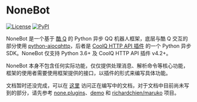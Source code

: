 # NoneBot

[![License](https://img.shields.io/pypi/l/none-bot.svg)](LICENSE)
[![PyPI](https://img.shields.io/pypi/v/none-bot.svg)](https://pypi.python.org/pypi/none-bot)

NoneBot 是一个基于 [酷 Q](https://cqp.cc/) 的 Python 异步 QQ 机器人框架，底层与酷 Q 交互的部分使用 [python-aiocqhttp](https://github.com/richardchien/python-aiocqhttp)，后者是 [CoolQ HTTP API 插件](https://github.com/richardchien/coolq-http-api) 的一个 Python 异步 SDK。NoneBot 仅支持 Python 3.6+ 及 CoolQ HTTP API 插件 v4.2+。

NoneBot 本身不包含任何实际功能，仅仅提供处理消息、解析命令等核心功能，框架的使用者需要使用框架提供的接口，以插件的形式来编写具体功能。

文档暂时还没完成，可以在 [这里](https://none.rclab.tk/) 访问正在编写中的文档，对于文档中目前尚未写到的部分，请先参考 [none.plugins](none/plugins)、[demo](demo) 和 [richardchien/maruko](https://github.com/richardchien/maruko) 项目。
